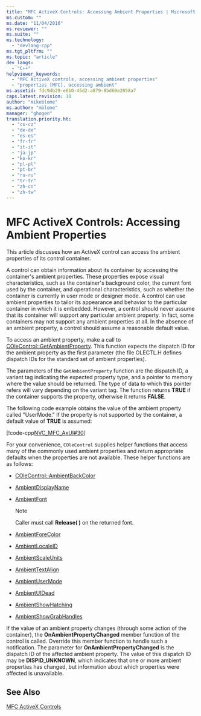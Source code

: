 ```yaml
---
title: "MFC ActiveX Controls: Accessing Ambient Properties | Microsoft Docs"
ms.custom: ""
ms.date: "11/04/2016"
ms.reviewer: ""
ms.suite: ""
ms.technology: 
  - "devlang-cpp"
ms.tgt_pltfrm: ""
ms.topic: "article"
dev_langs: 
  - "C++"
helpviewer_keywords: 
  - "MFC ActiveX controls, accessing ambient properties"
  - "properties [MFC], accessing ambient"
ms.assetid: fdc9db29-e6b0-45d2-a879-8bd60e2058a7
caps.latest.revision: 10
author: "mikeblome"
ms.author: "mblome"
manager: "ghogen"
translation.priority.ht: 
  - "cs-cz"
  - "de-de"
  - "es-es"
  - "fr-fr"
  - "it-it"
  - "ja-jp"
  - "ko-kr"
  - "pl-pl"
  - "pt-br"
  - "ru-ru"
  - "tr-tr"
  - "zh-cn"
  - "zh-tw"
---
```

# MFC ActiveX Controls: Accessing Ambient Properties
This article discusses how an ActiveX control can access the ambient properties of its control container.  
  
 A control can obtain information about its container by accessing the container's ambient properties. These properties expose visual characteristics, such as the container's background color, the current font used by the container, and operational characteristics, such as whether the container is currently in user mode or designer mode. A control can use ambient properties to tailor its appearance and behavior to the particular container in which it is embedded. However, a control should never assume that its container will support any particular ambient property. In fact, some containers may not support any ambient properties at all. In the absence of an ambient property, a control should assume a reasonable default value.  
  
 To access an ambient property, make a call to [COleControl::GetAmbientProperty](../mfc/reference/colecontrol-class.md#colecontrol__getambientproperty). This function expects the dispatch ID for the ambient property as the first parameter (the file OLECTL.H defines dispatch IDs for the standard set of ambient properties).  
  
 The parameters of the `GetAmbientProperty` function are the dispatch ID, a variant tag indicating the expected property type, and a pointer to memory where the value should be returned. The type of data to which this pointer refers will vary depending on the variant tag. The function returns **TRUE** if the container supports the property, otherwise it returns **FALSE**.  
  
 The following code example obtains the value of the ambient property called "UserMode." If the property is not supported by the container, a default value of **TRUE** is assumed:  
  
 [!code-cpp[NVC_MFC_AxUI#30](../mfc/codesnippet/cpp/mfc-activex-controls-accessing-ambient-properties_1.cpp)]  
  
 For your convenience, `COleControl` supplies helper functions that access many of the commonly used ambient properties and return appropriate defaults when the properties are not available. These helper functions are as follows:  
  
-   [COleControl::AmbientBackColor](../mfc/reference/colecontrol-class.md#colecontrol__ambientbackcolor)  
  
-   [AmbientDisplayName](../mfc/reference/colecontrol-class.md#colecontrol__ambientdisplayname)  
  
-   [AmbientFont](../mfc/reference/colecontrol-class.md#colecontrol__ambientfont)  
  
    > [!NOTE]
    >  Caller must call **Release( )** on the returned font.  
  
-   [AmbientForeColor](../mfc/reference/colecontrol-class.md#colecontrol__ambientforecolor)  
  
-   [AmbientLocaleID](../mfc/reference/colecontrol-class.md#colecontrol__ambientlocaleid)  
  
-   [AmbientScaleUnits](../mfc/reference/colecontrol-class.md#colecontrol__ambientscaleunits)  
  
-   [AmbientTextAlign](../mfc/reference/colecontrol-class.md#colecontrol__ambienttextalign)  
  
-   [AmbientUserMode](../mfc/reference/colecontrol-class.md#colecontrol__ambientusermode)  
  
-   [AmbientUIDead](../mfc/reference/colecontrol-class.md#colecontrol__ambientuidead)  
  
-   [AmbientShowHatching](../mfc/reference/colecontrol-class.md#colecontrol__ambientshowhatching)  
  
-   [AmbientShowGrabHandles](../mfc/reference/colecontrol-class.md#colecontrol__ambientshowgrabhandles)  
  
 If the value of an ambient property changes (through some action of the container), the **OnAmbientPropertyChanged** member function of the control is called. Override this member function to handle such a notification. The parameter for **OnAmbientPropertyChanged** is the dispatch ID of the affected ambient property. The value of this dispatch ID may be **DISPID_UNKNOWN**, which indicates that one or more ambient properties has changed, but information about which properties were affected is unavailable.  
  
## See Also  
 [MFC ActiveX Controls](../mfc/mfc-activex-controls.md)

